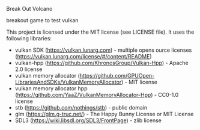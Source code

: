 Break Out Volcano

breakout game to test vulkan

This project is licensed under the MIT license (see LICENSE file). It uses the following libraries:
* vulkan SDK (https://vulkan.lunarg.com) - multiple opens ource licenses (https://vulkan.lunarg.com/license/#/content/README)
* vulkan-hpp (https://github.com/KhronosGroup/Vulkan-Hpp) - Apache 2.0 license
* vulkan memory allocator (https://github.com/GPUOpen-LibrariesAndSDKs/VulkanMemoryAllocator) - MIT license
* vulkan memory allocator hpp (https://github.com/YaaZ/VulkanMemoryAllocator-Hpp) - CC0-1.0 license
* stb (https://github.com/nothings/stb) - public domain
* glm (https://glm.g-truc.net/) - The Happy Bunny License or MIT License
* SDL3 (https://wiki.libsdl.org/SDL3/FrontPage) - zlib license